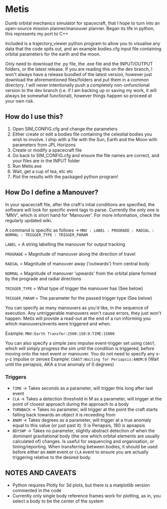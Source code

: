 # Metis
Dumb orbital mechanics simulator for spacecraft, that I hope to turn into an open-source mission planner/manouver planner.
Began its life in python, this represents my port to C++

Included is a trajectory_viewer python program to allow you to visualise any data that the code spits out, and an example bodies.cfg input file containing orbital parameters for the earth and the moon.

Only need to download the .py file, the .exe file and the INPUT/OUTPUT folders, or the latest release. If you are reading this on the dev branch, I won't always have a release bundled of the latest version, however just download the aforementioned files/folders and put them in a common directory. I will never intentionally push a completely non-unfunctional version to the dev branch (i.e. if I am backing up or saving my work, it will always be somewhat functional), however things happen so proceed at your own risk.

## How do I use this?
1) Open SIM_CONFIG.cfg and change the parameters
2) Either create or edit a bodies file containing the celestial bodies you wish to involve. I ship with a file with the Sun, Earth and the Moon with parameters from JPL Horizons
3) Create or modify a spacecraft file
4) Go back to SIM_CONFIG.cfg and ensure the file names are correct, and your files are in the INPUT folder
5) Run Metis.exe
6) Wait, get a cup of tea, etc etc
7) Plot the results with the packaged python program!

## How Do I define a Manouver?
In your spacecraft file, after the craft's intial conditions are specified, the software will look for specific event tags to parse. Currently the only one is 'MNV', which is short hand for 'Manouver'. For more information, check the regularly updated wiki.

A command is specific as follows -> `MNV : LABEL : PROGRADE : RADIAL : NORMAL : TRIGGER_TYPE : TRIGGER_PARAM`

`LABEL` = A string labelling the manouver for output tracking

`PROGRADE` = Magnitude of manouver along the direction of travel

`RADIAL` = Magnitude of manouver away ('outwards') from central body

`NORMAL` = Magnitude of manouver 'upwards' from the orbital plane formed by the prograde and radial directions

`TRIGGER_TYPE` = What type of trigger the manouver has (See below)

`TRIGGER_PARAM` = The parameter for the passed trigger type (See below)

You can specify as many manouvers as you'd like, in the sequence of execution. Any untriggerable manouvers won't cause errors, they just won't happen. Metis will provide a read-out at the end of a run informing you which manouvers/events were triggered and when.

Example:  `MNV:Earth Transfer:2500:150:0:TIME:15000`

You can also specify a simple zero impulse event-trigger set using `COAST`, which will simply progress the sim until the condition is triggered, before moving onto the next event or manouver. You do not need to specify any x-y-z impulse or zeroes
Example: `COAST:Waiting for Periapsis:ANOM:0` (Wait until the periapsis, AKA a true anomaly of 0 degrees)

### Triggers

- `TIME` -> Takes seconds as a parameter, will trigger this long after last event
- `CLA` -> Takes a detection threshold in M as a parameter, will trigger at the point of closest approach during the approach to a body
- `TURNBACK` -> Takes no parameter, will trigger at the point the craft starts falling back towards an object it is receeding from
- `ANOM` -> Takes degrees as a parameter, will trigger at a true anomaly equal to this value (or just past it). 0 is Periapsis, 180 is apoapsis
- `BDYSWP` -> Takes no parameter, slightly abstract detection of when the dominant gravitational body (the one which orbital elements are usually calculated of) changes. Is useful for sequencing and organisation, or timing/reporting. When transferring between bodies, it should be used before either an `ANOM` event or `CLA` event to ensure you are actually triggering relative to the desired body.

## NOTES AND CAVEATS
- Python requires Plotly for 3d plots, but there is a matplotlib version commented in the code
- Currently only single body reference frames work for plotting, as in, you select a body to be the center of the system
